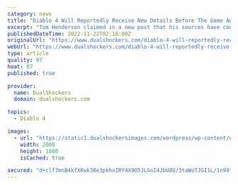 ```yaml
---
category: news
title: "Diablo 4 Will Reportedly Receive New Details Before The Game Awards"
excerpt: "Tom Henderson claimed in a new post that his sources have confirmed that Blizzard will share new details about Diablo 4 before December 8, which is expected to reveal the official release date of the ..."
publishedDateTime: 2022-11-22T02:16:00Z
originalUrl: "https://www.dualshockers.com/diablo-4-will-reportedly-receive-new-details-before-the-game-awards/"
webUrl: "https://www.dualshockers.com/diablo-4-will-reportedly-receive-new-details-before-the-game-awards/"
type: article
quality: 87
heat: 87
published: true

provider:
  name: DualShockers
  domain: dualshockers.com

topics:
  - Diablo 4

images:
  - url: "https://static1.dualshockersimages.com/wordpress/wp-content/uploads/2022/11/Diablo-4-details.jpg"
    width: 2000
    height: 1000
    isCached: true

secured: "d+clf7mnB4kfXKwk38e3pkhxIRY4X9O5JLGoI4JbU8U/3taWoTJGI1L/1n99fltc2P7Ey1XZpGADESX4V8nTmSKhBaKQYLsoqnaZleapPy6Xa1VQjimLvZ9vXu9M/DmhkuqnUepCYQILN7bm7BoGau2BtbNo0UCFr/fTmeyrhVDCT2bjG7stuOOO9kwr5kz7OECnTyebTowiwm4bDawnwvpEeKuo+RvWqRw6VN+BY+jX7/bIo4thdEXGpI4bFXlfIlksMN11+3lrd/ef4h7sdsSq8CWcd3PLtivV7inV58cSPBqlB+ZAQ82kBQXMUs7Or5ftw/jK4I/nkXIad8TfgN7Rv5qo8j78bs3SWuqcGus=;XmqxWuRjOqSy4ll8q3h8Tg=="
---
```


